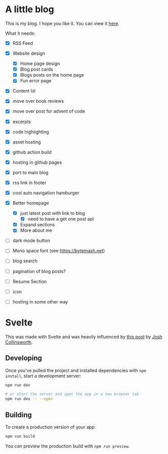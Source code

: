 # A little blog

This is my blog.
I hope you like it.
You can view it [here](https://ajone239.github.io).

What it needs:
- [x] RSS Feed
- [x] Website design
    + [x] Home page design
    + [x] Blog post cards
    + [x] Blogs posts on the home page
    + [x] Fun error page
- [x] Content lol
- [x] move over book reviews
- [x] move over post for advent of code
- [x] excerpts
- [x] code highlighting
- [x] asset hosting
- [x] github action build
- [x] hosting in github pages
- [x] port to main blog
- [x] rss link in footer
- [x] cool auto navigation hamburger
- [x] Better homepage
    + [x] just latest post with link to blog
        * [x] need to have a get one post api
    + [x] Expand sections
    + [x] More about me
- [ ] dark mode button
- [ ] Mono space font (see https://bytemash.net)
- [ ] blog search
- [ ] pagination of blog posts?
- [ ] Resume Section
- [ ] icon
- [ ] hosting in some other way


# Svelte

This was made with Svelte and was heavily influenced by [this post](https://joshcollinsworth.com/blog/build-static-sveltekit-markdown-blog) by [Josh Collinsworth](https://joshcollinsworth.com/about-me).
## Developing

Once you've pulled the project and installed dependencies with `npm install`, start a development server:

```bash
npm run dev

# or start the server and open the app in a new browser tab
npm run dev -- --open
```

## Building

To create a production version of your app:

```bash
npm run build
```

You can preview the production build with `npm run preview`.
